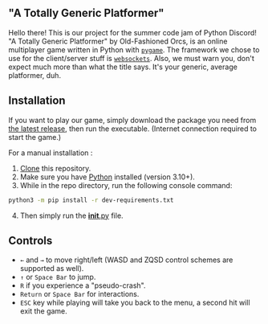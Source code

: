 ## "A Totally Generic Platformer"

Hello there! This is our project for the summer code jam of Python Discord!
"A Totally Generic Platformer" by Old-Fashioned Orcs, is an online multiplayer game written in Python with [`pygame`](http://pygame.org).
The framework we chose to use for the client/server stuff is [`websockets`](https://github.com/aaugustin/websockets).
Also, we must warn you, don't expect much more than what the title says. It's your generic, average platformer, duh.


## Installation

If you want to play our game, simply download the package you need from [the latest release](https://github.com/smileyface12349/old-fashioned-orcs/releases/latest), then run the executable. (Internet connection required to start the game.)


For a manual installation :

1. [Clone](https://docs.github.com/en/repositories/creating-and-managing-repositories/cloning-a-repository) this repository.
2. Make sure you have [Python](https://www.python.org/downloads/) installed (version 3.10+).
3. While in the repo directory, run the following console command:

```bash
python3 -m pip install -r dev-requirements.txt
```

4. Then simply run the [__init__.py](__init__.py) file.


## Controls

- `←` and `→` to move right/left (WASD and ZQSD control schemes are supported as well).
- `↑` or `Space Bar` to jump.
- `R` if you experience a "pseudo-crash".
- `Return` or `Space Bar` for interactions.
- `ESC` key while playing will take you back to the menu, a second hit will exit the game.

